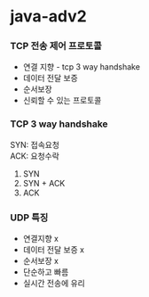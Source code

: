 # java-adv2

### TCP 전송 제어 프로토콜  
- 연결 지향 - tcp 3 way handshake  
- 데이터 전달 보증
- 순서보장
- 신뢰할 수 있는 프로토콜

### TCP 3 way handshake
SYN: 접속요청  
ACK: 요청수락  
1. SYN
2. SYN + ACK
3. ACK

### UDP 특징 

- 연결지향 x
- 데이터 전달 보증 x
- 순서보장 x
- 단순하고 빠름
- 실시간 전송에 유리